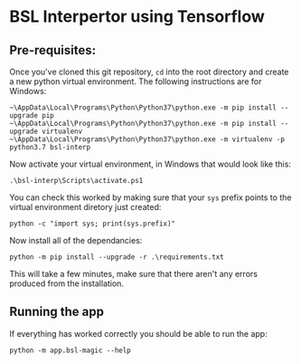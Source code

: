 # BSL Interpertor using Tensorflow

## Pre-requisites:

Once you've cloned this git repository, `cd` into the root directory and create a new python virtual environment. The following instructions are for Windows:

```
~\AppData\Local\Programs\Python\Python37\python.exe -m pip install --upgrade pip
~\AppData\Local\Programs\Python\Python37\python.exe -m pip install --upgrade virtualenv
~\AppData\Local\Programs\Python\Python37\python.exe -m virtualenv -p python3.7 bsl-interp
```

Now activate your virtual environment, in Windows that would look like this:

```
.\bsl-interp\Scripts\activate.ps1
```

You can check this worked by making sure that your `sys` prefix points to the virtual environment diretory just created:

```
python -c "import sys; print(sys.prefix)"
```

Now install all of the dependancies:

```
python -m pip install --upgrade -r .\requirements.txt
```

This will take a few minutes, make sure that there aren't any errors produced from the installation.

## Running the app

If everything has worked correctly you should be able to run the app:

```
python -m app.bsl-magic --help
```

